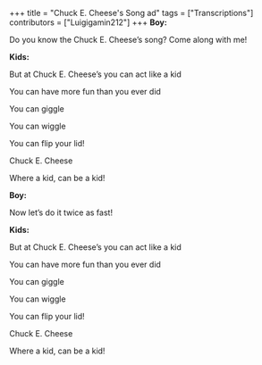 +++
title = "Chuck E. Cheese's Song ad"
tags = ["Transcriptions"]
contributors = ["Luigigamin212"]
+++
**Boy:**

Do you know the Chuck E. Cheese’s song? Come along with me! 

**Kids:**

But at Chuck E. Cheese’s you can act like a kid

You can have more fun than you ever did

You can giggle

You can wiggle

You can flip your lid!

Chuck E. Cheese

Where a kid, can be a kid!

**Boy:**

Now let’s do it twice as fast! 

**Kids:**

But at Chuck E. Cheese’s you can act like a kid

You can have more fun than you ever did

You can giggle

You can wiggle

You can flip your lid!

Chuck E. Cheese

Where a kid, can be a kid!
